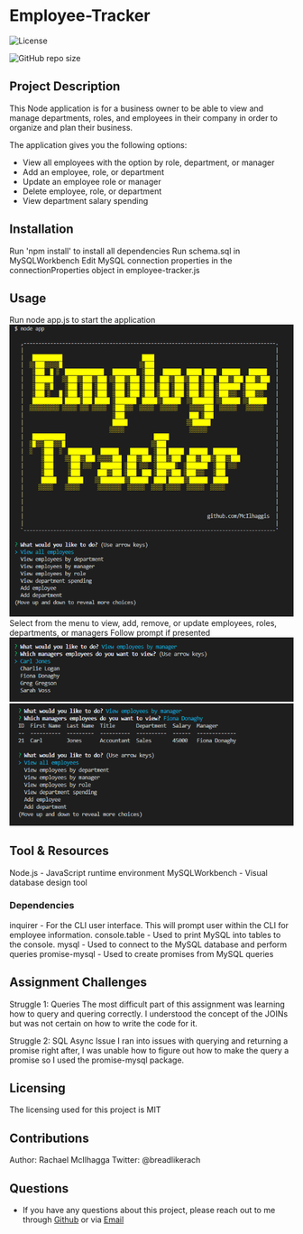 # Employee-Tracker

![License](https://img.shields.io/github/license/mcilhaggis/employee-tracker)

![GitHub repo size](https://img.shields.io/github/repo-size/mcilhaggis/employee-tracker)

## Project Description

This Node application is for a business owner to be able to view and manage departments, roles, and employees in their company in order to organize and plan their business.

The application gives you the following options:

* View all employees with the option by role, department, or manager
* Add an employee, role, or department
* Update an employee role or manager
* Delete employee, role, or department
* View department salary spending
 
## Installation

Run 'npm install' to install all dependencies
Run schema.sql in MySQLWorkbench
Edit MySQL connection properties in the connectionProperties object in employee-tracker.js

## Usage

Run node app.js to start the application
![Screenshot of the Photobooth.](/images/screenshot1.png "Screenshot of the Photobooth")
Select from the menu to view, add, remove, or update employees, roles, departments, or managers
Follow prompt if presented
![Screenshot of the Photobooth.](/images/screenshot2.png "Screenshot of the Photobooth")
![Screenshot of the Photobooth.](/images/screenshot3.png "Screenshot of the Photobooth")



## Tool & Resources

Node.js - JavaScript runtime environment
MySQLWorkbench - Visual database design tool

### Dependencies

inquirer - For the CLI user interface. This will prompt user within the CLI for employee information.
console.table - Used to print MySQL into tables to the console.
mysql - Used to connect to the MySQL database and perform queries
promise-mysql - Used to create promises from MySQL queries

## Assignment Challenges

Struggle 1: Queries
The most difficult part of this assignment was learning how to query and quering correctly. I understood the concept of the JOINs but was not certain on how to write the code for it.

Struggle 2: SQL Async Issue
I ran into issues with querying and returning a promise right after, I was unable how to figure out how to make the query a promise so I used the promise-mysql package.

## Licensing 
The licensing used for this project is MIT

## Contributions 
Author: Rachael McIlhagga
Twitter: @breadlikerach
    
## Questions
* If you have any questions about this project, please reach out to me  through <a href="https://github.com/mcilhaggis">Github</a>  or via <a href="mailto:rachael.mcilhagga@live.co.uk">Email</a>